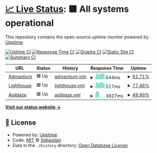 # [📈 Live Status](https://admantium-sg.github.io/upptime): <!--live status--> **🟩 All systems operational**

This repository contains the open-source uptime monitor powered by [Upptime](https://github.com/upptime/upptime).

[![Uptime CI](https://github.com/admantium-sg/upptime/workflows/Uptime%20CI/badge.svg)](https://github.com/admantium-sg/upptime/actions?query=workflow%3A%22Uptime+CI%22)
[![Response Time CI](https://github.com/admantium-sg/upptime/workflows/Response%20Time%20CI/badge.svg)](https://github.com/admantium-sg/upptime/actions?query=workflow%3A%22Response+Time+CI%22)
[![Graphs CI](https://github.com/admantium-sg/upptime/workflows/Graphs%20CI/badge.svg)](https://github.com/admantium-sg/upptime/actions?query=workflow%3A%22Graphs+CI%22)
[![Static Site CI](https://github.com/admantium-sg/upptime/workflows/Static%20Site%20CI/badge.svg)](https://github.com/admantium-sg/upptime/actions?query=workflow%3A%22Static+Site+CI%22)
[![Summary CI](https://github.com/admantium-sg/upptime/workflows/Summary%20CI/badge.svg)](https://github.com/admantium-sg/upptime/actions?query=workflow%3A%22Summary+CI%22)

<!--start: status pages-->
<!-- This summary is generated by Upptime (https://github.com/upptime/upptime) -->
<!-- Do not edit this manually, your changes will be overwritten -->
<!-- prettier-ignore -->
| URL | Status | History | Response Time | Uptime |
| --- | ------ | ------- | ------------- | ------ |
| <img alt="" src="https://favicons.githubusercontent.com/admantium.com" height="13"> [Admantium](https://admantium.com) | 🟩 Up | [admantium.yml](https://github.com/admantium-sg/upptime/commits/HEAD/history/admantium.yml) | <details><summary><img alt="Response time graph" src="./graphs/admantium/response-time-week.png" height="20"> 644ms</summary><br><a href="https://admantium-sg.github.io/upptime/history/admantium"><img alt="Response time 643" src="https://img.shields.io/endpoint?url=https%3A%2F%2Fraw.githubusercontent.com%2Fadmantium-sg%2Fupptime%2FHEAD%2Fapi%2Fadmantium%2Fresponse-time.json"></a><br><a href="https://admantium-sg.github.io/upptime/history/admantium"><img alt="24-hour response time 566" src="https://img.shields.io/endpoint?url=https%3A%2F%2Fraw.githubusercontent.com%2Fadmantium-sg%2Fupptime%2FHEAD%2Fapi%2Fadmantium%2Fresponse-time-day.json"></a><br><a href="https://admantium-sg.github.io/upptime/history/admantium"><img alt="7-day response time 644" src="https://img.shields.io/endpoint?url=https%3A%2F%2Fraw.githubusercontent.com%2Fadmantium-sg%2Fupptime%2FHEAD%2Fapi%2Fadmantium%2Fresponse-time-week.json"></a><br><a href="https://admantium-sg.github.io/upptime/history/admantium"><img alt="30-day response time 654" src="https://img.shields.io/endpoint?url=https%3A%2F%2Fraw.githubusercontent.com%2Fadmantium-sg%2Fupptime%2FHEAD%2Fapi%2Fadmantium%2Fresponse-time-month.json"></a><br><a href="https://admantium-sg.github.io/upptime/history/admantium"><img alt="1-year response time 643" src="https://img.shields.io/endpoint?url=https%3A%2F%2Fraw.githubusercontent.com%2Fadmantium-sg%2Fupptime%2FHEAD%2Fapi%2Fadmantium%2Fresponse-time-year.json"></a></details> | <details><summary><a href="https://admantium-sg.github.io/upptime/history/admantium">91.71%</a></summary><a href="https://admantium-sg.github.io/upptime/history/admantium"><img alt="All-time uptime 99.31%" src="https://img.shields.io/endpoint?url=https%3A%2F%2Fraw.githubusercontent.com%2Fadmantium-sg%2Fupptime%2FHEAD%2Fapi%2Fadmantium%2Fuptime.json"></a><br><a href="https://admantium-sg.github.io/upptime/history/admantium"><img alt="24-hour uptime 100.00%" src="https://img.shields.io/endpoint?url=https%3A%2F%2Fraw.githubusercontent.com%2Fadmantium-sg%2Fupptime%2FHEAD%2Fapi%2Fadmantium%2Fuptime-day.json"></a><br><a href="https://admantium-sg.github.io/upptime/history/admantium"><img alt="7-day uptime 91.71%" src="https://img.shields.io/endpoint?url=https%3A%2F%2Fraw.githubusercontent.com%2Fadmantium-sg%2Fupptime%2FHEAD%2Fapi%2Fadmantium%2Fuptime-week.json"></a><br><a href="https://admantium-sg.github.io/upptime/history/admantium"><img alt="30-day uptime 98.09%" src="https://img.shields.io/endpoint?url=https%3A%2F%2Fraw.githubusercontent.com%2Fadmantium-sg%2Fupptime%2FHEAD%2Fapi%2Fadmantium%2Fuptime-month.json"></a><br><a href="https://admantium-sg.github.io/upptime/history/admantium"><img alt="1-year uptime 99.31%" src="https://img.shields.io/endpoint?url=https%3A%2F%2Fraw.githubusercontent.com%2Fadmantium-sg%2Fupptime%2FHEAD%2Fapi%2Fadmantium%2Fuptime-year.json"></a></details>
| <img alt="" src="https://favicons.githubusercontent.com/lighthouse.admantium.com" height="13"> [Lighthouse](https://lighthouse.admantium.com) | 🟩 Up | [lighthouse.yml](https://github.com/admantium-sg/upptime/commits/HEAD/history/lighthouse.yml) | <details><summary><img alt="Response time graph" src="./graphs/lighthouse/response-time-week.png" height="20"> 517ms</summary><br><a href="https://admantium-sg.github.io/upptime/history/lighthouse"><img alt="Response time 537" src="https://img.shields.io/endpoint?url=https%3A%2F%2Fraw.githubusercontent.com%2Fadmantium-sg%2Fupptime%2FHEAD%2Fapi%2Flighthouse%2Fresponse-time.json"></a><br><a href="https://admantium-sg.github.io/upptime/history/lighthouse"><img alt="24-hour response time 480" src="https://img.shields.io/endpoint?url=https%3A%2F%2Fraw.githubusercontent.com%2Fadmantium-sg%2Fupptime%2FHEAD%2Fapi%2Flighthouse%2Fresponse-time-day.json"></a><br><a href="https://admantium-sg.github.io/upptime/history/lighthouse"><img alt="7-day response time 517" src="https://img.shields.io/endpoint?url=https%3A%2F%2Fraw.githubusercontent.com%2Fadmantium-sg%2Fupptime%2FHEAD%2Fapi%2Flighthouse%2Fresponse-time-week.json"></a><br><a href="https://admantium-sg.github.io/upptime/history/lighthouse"><img alt="30-day response time 540" src="https://img.shields.io/endpoint?url=https%3A%2F%2Fraw.githubusercontent.com%2Fadmantium-sg%2Fupptime%2FHEAD%2Fapi%2Flighthouse%2Fresponse-time-month.json"></a><br><a href="https://admantium-sg.github.io/upptime/history/lighthouse"><img alt="1-year response time 537" src="https://img.shields.io/endpoint?url=https%3A%2F%2Fraw.githubusercontent.com%2Fadmantium-sg%2Fupptime%2FHEAD%2Fapi%2Flighthouse%2Fresponse-time-year.json"></a></details> | <details><summary><a href="https://admantium-sg.github.io/upptime/history/lighthouse">77.46%</a></summary><a href="https://admantium-sg.github.io/upptime/history/lighthouse"><img alt="All-time uptime 98.13%" src="https://img.shields.io/endpoint?url=https%3A%2F%2Fraw.githubusercontent.com%2Fadmantium-sg%2Fupptime%2FHEAD%2Fapi%2Flighthouse%2Fuptime.json"></a><br><a href="https://admantium-sg.github.io/upptime/history/lighthouse"><img alt="24-hour uptime 100.00%" src="https://img.shields.io/endpoint?url=https%3A%2F%2Fraw.githubusercontent.com%2Fadmantium-sg%2Fupptime%2FHEAD%2Fapi%2Flighthouse%2Fuptime-day.json"></a><br><a href="https://admantium-sg.github.io/upptime/history/lighthouse"><img alt="7-day uptime 77.46%" src="https://img.shields.io/endpoint?url=https%3A%2F%2Fraw.githubusercontent.com%2Fadmantium-sg%2Fupptime%2FHEAD%2Fapi%2Flighthouse%2Fuptime-week.json"></a><br><a href="https://admantium-sg.github.io/upptime/history/lighthouse"><img alt="30-day uptime 94.81%" src="https://img.shields.io/endpoint?url=https%3A%2F%2Fraw.githubusercontent.com%2Fadmantium-sg%2Fupptime%2FHEAD%2Fapi%2Flighthouse%2Fuptime-month.json"></a><br><a href="https://admantium-sg.github.io/upptime/history/lighthouse"><img alt="1-year uptime 98.13%" src="https://img.shields.io/endpoint?url=https%3A%2F%2Fraw.githubusercontent.com%2Fadmantium-sg%2Fupptime%2FHEAD%2Fapi%2Flighthouse%2Fuptime-year.json"></a></details>
| <img alt="" src="https://favicons.githubusercontent.com/apiblaze.admantium.com" height="13"> [Apiblaze](https://apiblaze.admantium.com) | 🟩 Up | [apiblaze.yml](https://github.com/admantium-sg/upptime/commits/HEAD/history/apiblaze.yml) | <details><summary><img alt="Response time graph" src="./graphs/apiblaze/response-time-week.png" height="20"> 3627ms</summary><br><a href="https://admantium-sg.github.io/upptime/history/apiblaze"><img alt="Response time 1100" src="https://img.shields.io/endpoint?url=https%3A%2F%2Fraw.githubusercontent.com%2Fadmantium-sg%2Fupptime%2FHEAD%2Fapi%2Fapiblaze%2Fresponse-time.json"></a><br><a href="https://admantium-sg.github.io/upptime/history/apiblaze"><img alt="24-hour response time 480" src="https://img.shields.io/endpoint?url=https%3A%2F%2Fraw.githubusercontent.com%2Fadmantium-sg%2Fupptime%2FHEAD%2Fapi%2Fapiblaze%2Fresponse-time-day.json"></a><br><a href="https://admantium-sg.github.io/upptime/history/apiblaze"><img alt="7-day response time 3627" src="https://img.shields.io/endpoint?url=https%3A%2F%2Fraw.githubusercontent.com%2Fadmantium-sg%2Fupptime%2FHEAD%2Fapi%2Fapiblaze%2Fresponse-time-week.json"></a><br><a href="https://admantium-sg.github.io/upptime/history/apiblaze"><img alt="30-day response time 2056" src="https://img.shields.io/endpoint?url=https%3A%2F%2Fraw.githubusercontent.com%2Fadmantium-sg%2Fupptime%2FHEAD%2Fapi%2Fapiblaze%2Fresponse-time-month.json"></a><br><a href="https://admantium-sg.github.io/upptime/history/apiblaze"><img alt="1-year response time 1100" src="https://img.shields.io/endpoint?url=https%3A%2F%2Fraw.githubusercontent.com%2Fadmantium-sg%2Fupptime%2FHEAD%2Fapi%2Fapiblaze%2Fresponse-time-year.json"></a></details> | <details><summary><a href="https://admantium-sg.github.io/upptime/history/apiblaze">49.99%</a></summary><a href="https://admantium-sg.github.io/upptime/history/apiblaze"><img alt="All-time uptime 93.07%" src="https://img.shields.io/endpoint?url=https%3A%2F%2Fraw.githubusercontent.com%2Fadmantium-sg%2Fupptime%2FHEAD%2Fapi%2Fapiblaze%2Fuptime.json"></a><br><a href="https://admantium-sg.github.io/upptime/history/apiblaze"><img alt="24-hour uptime 100.00%" src="https://img.shields.io/endpoint?url=https%3A%2F%2Fraw.githubusercontent.com%2Fadmantium-sg%2Fupptime%2FHEAD%2Fapi%2Fapiblaze%2Fuptime-day.json"></a><br><a href="https://admantium-sg.github.io/upptime/history/apiblaze"><img alt="7-day uptime 49.99%" src="https://img.shields.io/endpoint?url=https%3A%2F%2Fraw.githubusercontent.com%2Fadmantium-sg%2Fupptime%2FHEAD%2Fapi%2Fapiblaze%2Fuptime-week.json"></a><br><a href="https://admantium-sg.github.io/upptime/history/apiblaze"><img alt="30-day uptime 87.62%" src="https://img.shields.io/endpoint?url=https%3A%2F%2Fraw.githubusercontent.com%2Fadmantium-sg%2Fupptime%2FHEAD%2Fapi%2Fapiblaze%2Fuptime-month.json"></a><br><a href="https://admantium-sg.github.io/upptime/history/apiblaze"><img alt="1-year uptime 93.07%" src="https://img.shields.io/endpoint?url=https%3A%2F%2Fraw.githubusercontent.com%2Fadmantium-sg%2Fupptime%2FHEAD%2Fapi%2Fapiblaze%2Fuptime-year.json"></a></details>

<!--end: status pages-->

[**Visit our status website →**](https://admantium-sg.github.io/upptime)

## 📄 License

- Powered by: [Upptime](https://github.com/upptime/upptime)
- Code: [MIT](./LICENSE) © [Sebastian](admantium.com)
- Data in the `./history` directory: [Open Database License](https://opendatacommons.org/licenses/odbl/1-0/)
